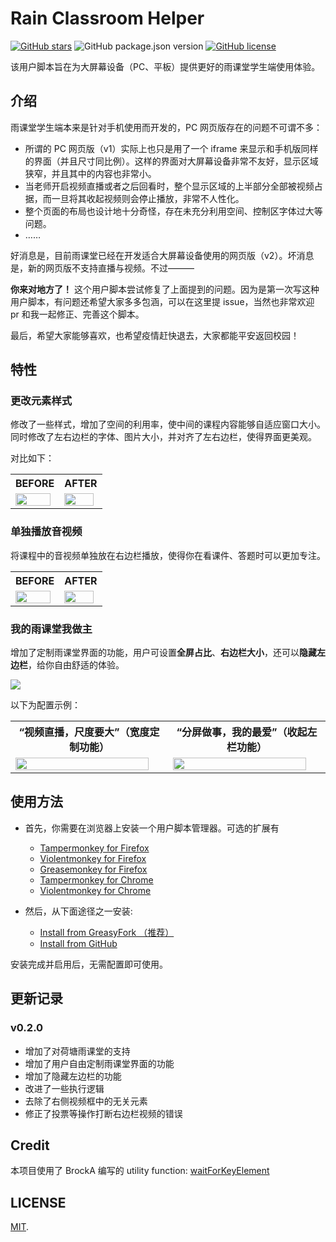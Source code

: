 # Rain Classroom Helper

<p><a href="https://github.com/RainEggplant/rain-classroom-helper" target="_blank"><img alt="GitHub stars" src="https://img.shields.io/github/stars/RainEggplant/rain-classroom-helper?style=social"></a> <img alt="GitHub package.json version" src="https://img.shields.io/github/package-json/v/RainEggplant/rain-classroom-helper"> <a href="https://github.com/RainEggplant/rain-classroom-helper/blob/master/LICENSE"><img alt="GitHub license" src="https://img.shields.io/github/license/RainEggplant/rain-classroom-helper"></a></p>

该用户脚本旨在为大屏幕设备（PC、平板）提供更好的雨课堂学生端使用体验。

## 介绍

雨课堂学生端本来是针对手机使用而开发的，PC 网页版存在的问题不可谓不多：
- 所谓的 PC 网页版（v1）实际上也只是用了一个 iframe 来显示和手机版同样的界面（并且尺寸同比例）。这样的界面对大屏幕设备非常不友好，显示区域狭窄，并且其中的内容也非常小。
- 当老师开启视频直播或者之后回看时，整个显示区域的上半部分全部被视频占据，而一旦将其收起视频则会停止播放，非常不人性化。
- 整个页面的布局也设计地十分奇怪，存在未充分利用空间、控制区字体过大等问题。
- ……

好消息是，目前雨课堂已经在开发适合大屏幕设备使用的网页版（v2）。坏消息是，新的网页版不支持直播与视频。不过———

**你来对地方了！** 这个用户脚本尝试修复了上面提到的问题。因为是第一次写这种用户脚本，有问题还希望大家多多包涵，可以在这里提 issue，当然也非常欢迎 pr 和我一起修正、完善这个脚本。

最后，希望大家能够喜欢，也希望疫情赶快退去，大家都能平安返回校园！

## 特性

### 更改元素样式

修改了一些样式，增加了空间的利用率，使中间的课程内容能够自适应窗口大小。同时修改了左右边栏的字体、图片大小，并对齐了左右边栏，使得界面更美观。

对比如下：

<table>
  <tr>
    <th>BEFORE</th>
    <th>AFTER</th>
  </tr>
  <tr>
    <td>
      <a href="https://sm.ms/image/KDiEYV4MIX7cC1F" target="_blank"><img src="https://i.loli.net/2020/02/13/KDiEYV4MIX7cC1F.jpg" width="95%" ></a>
    </td>
    <td>
      <a href="https://sm.ms/image/TjHUGYAes5xqX7w" target="_blank"><img src="https://i.loli.net/2020/02/19/TjHUGYAes5xqX7w.jpg" width="95%" ></a>
    </td>
  </tr>
</table>


### 单独播放音视频

将课程中的音视频单独放在右边栏播放，使得你在看课件、答题时可以更加专注。

<table>
  <tr>
    <th>BEFORE</th>
    <th>AFTER</th>
  </tr>
  <tr>
    <td>
      <a href="https://sm.ms/image/2eOzaVmf68bn3Xg" target="_blank"><img src="https://i.loli.net/2020/02/13/2eOzaVmf68bn3Xg.jpg" width="95%" ></a>
    </td>
    <td>
      <a href="https://sm.ms/image/81wdClvXtZ5iNeI" target="_blank"><img src="https://i.loli.net/2020/02/13/81wdClvXtZ5iNeI.jpg" width="95%" ></a>
    </td>
  </tr>
</table>

### 我的雨课堂我做主

增加了定制雨课堂界面的功能，用户可设置**全屏占比**、**右边栏大小**，还可以**隐藏左边栏**，给你自由舒适的体验。

<a href="https://sm.ms/image/75U2RevFNwuP8rz" target="_blank"><img src="https://i.loli.net/2020/02/19/75U2RevFNwuP8rz.jpg" ></a>

以下为配置示例：

<table>
  <tr>
    <th>“视频直播，尺度要大”（宽度定制功能）</th>
    <th>“分屏做事，我的最爱”（收起左栏功能）</th>
  </tr>
  <tr>
    <td>
      <a href="https://sm.ms/image/d4FcaHMWb83wyvj" target="_blank"><img src="https://i.loli.net/2020/02/19/d4FcaHMWb83wyvj.jpg" width="95%" ></a>
    </td>
    <td>
      <a href="https://sm.ms/image/vfPNsSyrdmOIj3u" target="_blank"><img src="https://i.loli.net/2020/02/19/vfPNsSyrdmOIj3u.jpg" width="95%" ></a>
    </td>
  </tr>
</table>


## 使用方法

- 首先，你需要在浏览器上安装一个用户脚本管理器。可选的扩展有
  - [Tampermonkey for Firefox](https://addons.mozilla.org/zh-CN/firefox/addon/tampermonkey/)
  - [Violentmonkey for Firefox](https://addons.mozilla.org/en-US/firefox/addon/violentmonkey/)
  - [Greasemonkey for Firefox](https://addons.mozilla.org/en-US/firefox/addon/greasemonkey/)
  - [Tampermonkey for Chrome](https://chrome.google.com/webstore/detail/tampermonkey/dhdgffkkebhmkfjojejmpbldmpobfkfo)
  - [Violentmonkey for Chrome](https://chrome.google.com/webstore/detail/violentmonkey/jinjaccalgkegednnccohejagnlnfdag)

- 然后，从下面途径之一安装:
  - [Install from GreasyFork （推荐）](https://greasyfork.org/zh-CN/scripts/396387-rain-classroom-helper)
  - [Install from GitHub](https://raw.githubusercontent.com/RainEggplant/rain-classroom-helper/master/rain-classroom-helper.user.js)

安装完成并启用后，无需配置即可使用。

## 更新记录

### v0.2.0

- 增加了对荷塘雨课堂的支持
- 增加了用户自由定制雨课堂界面的功能
- 增加了隐藏左边栏的功能
- 改进了一些执行逻辑
- 去除了右侧视频框中的无关元素
- 修正了投票等操作打断右边栏视频的错误


## Credit

本项目使用了 BrockA 编写的 utility function: [waitForKeyElement](https://gist.githubusercontent.com/BrockA/2625891)

## LICENSE
[MIT](LICENSE).

